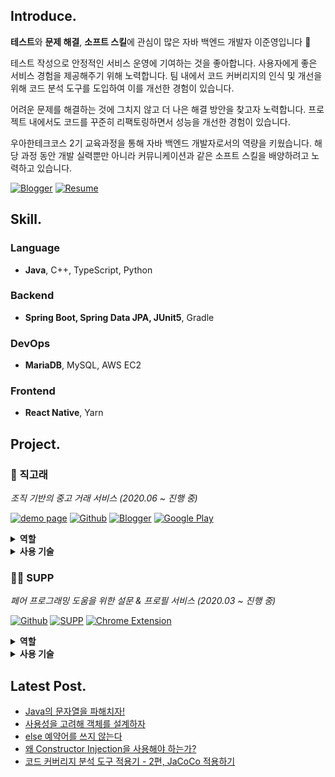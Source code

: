 ## Introduce.

**테스트**와 **문제 해결**, **소프트 스킬**에 관심이 많은 자바 백엔드 개발자 이준영입니다 🤩

테스트 작성으로 안정적인 서비스 운영에 기여하는 것을 좋아합니다. 사용자에게 좋은 서비스 경험을 제공해주기 위해 노력합니다. 팀 내에서 코드 커버리지의 인식 및 개선을 위해 코드 분석 도구를 도입하여 이를 개선한 경험이 있습니다.

어려운 문제를 해결하는 것에 그치지 않고 더 나은 해결 방안을 찾고자 노력합니다. 프로젝트 내에서도 코드를 꾸준히 리팩토링하면서 성능을 개선한 경험이 있습니다.

우아한테크코스 2기 교육과정을 통해 자바 백엔드 개발자로서의 역량을 키웠습니다. 해당 과정 동안 개발 실력뿐만 아니라 커뮤니케이션과 같은 소프트 스킬을 배양하려고 노력하고 있습니다.

[![Blogger](http://img.shields.io/badge/-Devlog-purple?style=flat&logo=dev.to&logoColor=white&link=https://lxxjn0-dev.netlify.app/)](https://lxxjn0-dev.netlify.app/)
[![Resume](http://img.shields.io/badge/-Resume-00A98F?style=flat&logo=About.me&logoColor=white&link=https://lxxjn0-dev.netlify.app/)](https://lxxjn0-resume.netlify.app/)

## Skill.

### Language

- **Java**, C++, TypeScript, Python

### Backend

- **Spring Boot, Spring Data JPA, JUnit5**, Gradle

### DevOps

- **MariaDB**, MySQL, AWS EC2

### Frontend

- **React Native**, Yarn

## Project.

### 🐳 직고래

*조직 기반의 중고 거래 서비스 (2020.06 ~ 진행 중)*

[![demo page](http://img.shields.io/badge/-Demo%20Page-0F9D58?style=flat&logo=Google%20Sheets&logoColor=white&link=https://sites.google.com/woowahan.com/wooteco-demo/%EC%A7%81%EA%B3%A0%EB%9E%98)](https://sites.google.com/woowahan.com/wooteco-demo/%EC%A7%81%EA%B3%A0%EB%9E%98)
[![Github](http://img.shields.io/badge/-Github-181717?style=flat&logo=github&link=https://github.com/woowacourse-teams/2020-seller-lee-company)](https://github.com/woowacourse-teams/2020-seller-lee-company)
[![Blogger](http://img.shields.io/badge/-Devlog-395FC1?style=flat&logo=dev.to&logoColor=white&link=https://seller-lee.github.io)](https://seller-lee.github.io/)
[![Google Play](http://img.shields.io/badge/-Google%20Play-414141?style=flat&logo=Google%20play&link=https://play.google.com/store/apps/details?id=com.sellerleecompany.jikgorae&hl=en_US)](https://play.google.com/store/apps/details?id=com.sellerleecompany.jikgorae&hl=en_US)

<details>
    <summary>
        <b>역할</b>
    </summary>
    <ul>
        <li>Spring Boot 기반의 API 서버 구축</li>
        <li>Spring Data JPA를 활용한 도메인 구현</li>
        <li>ATDD를 통해 사용자 스토리를 기반으로 인수 조건 도출 및 테스트 작성</li>
        <li>Spring Rest Docs를 통한 API 문서화</li>
        <li>React Native를 사용한 모바일 애플리케이션 스크린 및 컴포넌트 개발</li>
        <li>Git Flow 적용 및 Github Project(Kanban)을 통한 프로젝트 관리</li>
        <li>프로젝트 전체 디자인 진행</li>
        <li><a target="_blank" href="https://seller-lee.github.io/">기술 블로그</a> 구축 및 적용한 기술 포스팅</li>
    </ul>
</details>

<details>
    <summary>
        <b>사용 기술</b>
    </summary>
    <p>
        <code>Java8</code>, <code>Spring Boot</code>, <code>Spring Data JPA</code>, <code>Spring Rest Docs</code>, <code>QueryDSL</code>, <code>JUnit5</code>, <code>JaCoCo</code>, <code>SonarCube</code>, <code>MariaDB</code>, <code>TypeScript</code>, <code>React Native</code>, <code>Expo</code>, <code>Git</code>
    </p>
</details>

### 👋🏻 SUPP

*페어 프로그래밍 도움을 위한 설문 & 프로필 서비스 (2020.03 ~ 진행 중)*

[![Github](http://img.shields.io/badge/-Github-181717?style=flat&logo=github&link=https://github.com/woowa-supp/supp)](https://github.com/woowa-supp/supp)
[![SUPP](http://img.shields.io/badge/-SUPP-17a2b8?style=flat&logo=Stripe&logoColor=white&link=https://d10qlfpm4ciz64.cloudfront.net/)](https://d10qlfpm4ciz64.cloudfront.net/)
[![Chrome Extension](http://img.shields.io/badge/-Chrome%20Extension-4285F4?style=flat&logo=Google%20Chrome&logoColor=white&link=https://chrome.google.com/webstore/detail/supp-chrome-extension/ohpbfpoinegeoajhhpolgghcfmcbflnc?hl=ko&authuser=1)](https://chrome.google.com/webstore/detail/supp-chrome-extension/ohpbfpoinegeoajhhpolgghcfmcbflnc?hl=ko&authuser=1)

<details>
    <summary>
        <b>역할</b>
    </summary>
    <ul>
        <li>Spring Boot 기반의 API 서버 구축</li>
        <li>Mustache를 사용하여 페이지 구성</li>
        <li>페이지 디자인 진행</li>
    </ul>
</details>

<details>
    <summary>
        <b>사용 기술</b>
    </summary>
    <p>
        <code>Java8</code>, <code>Spring Boot</code>, <code>Mustache</code>, <code>MariaDB</code>, <code>AWS EC2</code>, <code>Git</code>
    </p>
</details>

## Latest Post.

- [Java의 문자열을 파해치자!](https://lxxjn0-dev.netlify.app/dive-into-string)
- [사용성을 고려해 객체를 설계하자](https://lxxjn0-dev.netlify.app/design-object-by-usability)
- [else 예약어를 쓰지 않는다](https://lxxjn0-dev.netlify.app/dont-use-else)
- [왜 Constructor Injection을 사용해야 하는가?](https://lxxjn0-dev.netlify.app/why-use-constructor-injection)
- [코드 커버리지 분석 도구 적용기 - 2편, JaCoCo 적용하기](https://lxxjn0-dev.netlify.app/java-code-coverage-tool-part-2)
